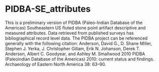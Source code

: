 # PIDBA-SE_attributes
This is a preliminary version of PIDBA (Paleo-Indian Database of the Americas) Southeastern US fluted stone point artifact descriptive and measured attributes.  Data retrieved from published surveys has bibliographical record level data.  The PIDBA project can be referenced generally with the following citation:  Anderson, David G., D. Shane Miller, Stephen J. Yerka, J. Christopher Gillam, Erik N. Johanson, Derek T. Anderson, Albert C. Goodyear, and Ashley M. Smallwood         2010    PIDBA (Paleoindian Database of the Americas) 2010: current status and findings. Archaeology of Eastern North America 38: 63–90.   
